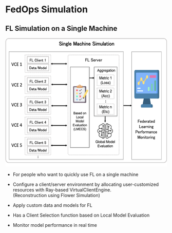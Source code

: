 # FedOps Simulation

## FL Simulation on a Single Machine

<!-- ![FedOps Simulation Image](../docs/images/simulation_1.png) -->
<img src="../docs/images/simulation_1.png" width="600" height="400">


- For people who want to quickly use FL on a single machine


- Configure a client/server environment by allocating user-customized resources with Ray-based VirtualClientEngine.<br>
(Reconstruction using Flower Simulation)

- Apply custom data and models for FL


- Has a Client Selection function based on Local Model Evaluation


- Monitor model performance in real time
